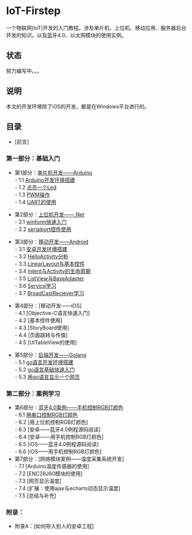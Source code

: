 # IoT-Firstep
一个物联网(IoT)开发的入门教程。涉及单片机、上位机、移动应用、服务器后台开发的知识。以及蓝牙4.0、以太网模块的使用实例。
## 状态
努力编写中。。。
## 说明
本文的开发环境除了iOS的开发，都是在Windows平台进行的。
## 目录
- [前言]  

### 第一部分：基础入门
- 第1部分：[单片机开发——Arduino](./book/1.0.md)  
        - 1.1 [Arduino开发环境搭建](./book/1.1.md)  
        - 1.2 [点亮一个Led](./book/1.2.md)  
        - 1.3 [PWM操作](./book/1.3.md)  
        - 1.4 [UART的使用](./book/1.4.md)  
- 第2部分：[上位机开发——.Net](./book/2.0.md)  
        - 2.1 [winform快速入门](./book/2.1.md)  
        - 2.2 [serialport控件使用](./book/2.2.md)  
- 第3部分：[移动开发——Android](./book/3.0.md)  
        - 3.1 [安卓开发环境搭建](./book/3.1.md)  
        - 3.2 [HelloActivity分析](./book/3.2.md)  
        - 3.3 [LinearLayout与基本控件](./book/3.3.md)  
        - 3.4 [Intent与Activity的生命周期](./book/3.4.md)  
        - 3.5 [ListView与BaseAdapter](./book/3.5.md)  
        - 3.6 [Service学习](./book/3.6.md)  
        - 3.7 [BroadCastReciever学习](./book/3.7.md)  
- 第4部分：[移动开发——iOS]  
        - 4.1 [Objective-C语言快速入门]  
        - 4.2 [基本控件使用]  
        - 4.3 [StoryBoard使用]  
        - 4.4 [页面跳转与传值]  
        - 4.5 [UITableView的使用]  

- 第5部分：[后端开发——Golang](./book/5.0.md)  
        - 5.1 [go语言开发环境搭建](./book/5.1.md)  
        - 5.2 [go语言基础快速入门](./book/5.2.md)  
        - 5.3 [用go语言显示一个网页](./book/5.3.md)  

### 第二部分：案例学习
- 第6部分：[蓝牙4.0案例——手机控制RGB灯颜色](./book/6.0.md)  
        - 6.1 [用串口控制RGB灯颜色](./book/6.1.md)  
        - 6.2 [用上位机控制RGB灯颜色]  
        - 6.3 [安卓——蓝牙4.0例程源码阅读]  
        - 6.4 [安卓——用手机控制RGB灯颜色]  
        - 6.5 [iOS——蓝牙4.0例程源码阅读]  
        - 6.6 [iOS——用手机控制RGB灯颜色]  
- 第7部分：[网络模块案例——温度采集系统开发]  
        - 7.1 [Arduino温度传感器的使用]  
        - 7.2 [ENC28J60模块的使用]  
        - 7.3 [网页显示温度]  
        - 7.4 [扩展：使用ajax与echarts动态显示温度]  
        - 7.5 [总结与补充]  

### 附录：
- 附录A：[如何导入别人的安卓工程]  
